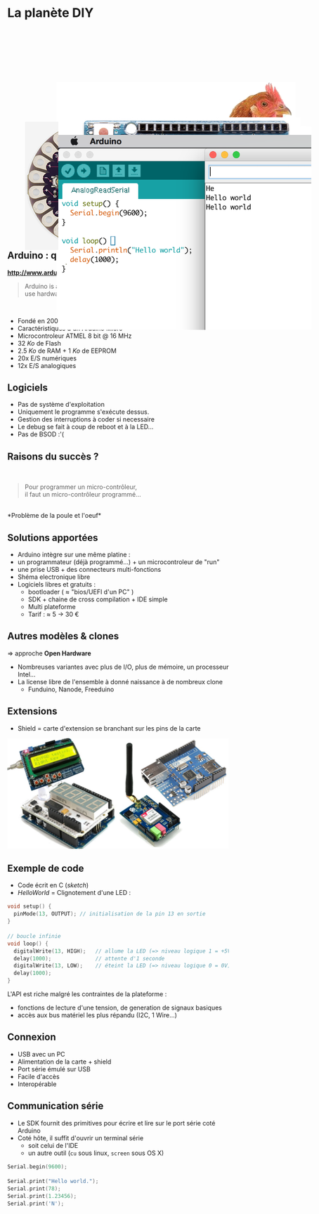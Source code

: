 # La planète DIY

<figure style="margin-top: 300px; margin-left: 130px; width: 80%;">
    <img src="ressources/arduinostarterkitsmall2.jpg" alt=""/>
</figure>



## Arduino : qu'est ce ?


<figure style="position: absolute; top: 350px; right: 0; width: 40%">
    <img src="ressources/arduino-micro.jpg" alt="" />
</figure>

**http://www.arduino.cc/** et **http://www.arduino.org/**
> Arduino is an open-source prototyping platform based on easy-to-use hardware and software.

<br>

- Fondé en 2008
- Caractéristiques d'un Arduino Micro
 - Microcontroleur ATMEL 8 bit @ 16 MHz
 - 32 *Ko* de Flash
 - 2.5 *Ko* de RAM + 1 *Ko* de EEPROM
 - 20x E/S numériques
 - 12x E/S analogiques



## Logiciels

- Pas de système d'exploitation
- Uniquement le programme s'exécute dessus.
- Gestion des interruptions à coder si necessaire
- Le debug se fait à coup de reboot et à la LED...
- Pas de BSOD :'(



## Raisons du succès ?
<br>

> Pour programmer un micro-contrôleur, <br>il faut un micro-contrôleur programmé...

<br>
*Problème de la poule et l'oeuf*

<figure style="position: absolute; left: 300px; top: 250px">
    <img src="ressources/poule_oeuf_fond_blanc.png" alt=""/>
</figure>



## Solutions apportées

<figure style="position: absolute; top: 500px; right: 0; width: 30%">
    <img src="ressources/arduino_Logo.png" alt=""/>
</figure>


- Arduino intègre sur une même platine :
 - un programmateur (déjà programmé...) + un microcontroleur de "run"
 - une prise USB + des connecteurs multi-fonctions
- Shéma electronique libre
- Logiciels libres et gratuits :
  - bootloader ( &asymp; "bios/UEFI d'un PC" )
  - SDK + chaine de cross compilation + IDE simple
  - Multi plateforme
  - Tarif : &asymp; 5 &rarr; 30 €



## Autres modèles & clones

&rArr; approche **Open Hardware**

- Nombreuses variantes avec plus de I/O, plus de mémoire, un processeur Intel...
- La license libre de l'ensemble à donné naissance à de nombreux clone
  - Funduino, Nanode, Freeduino

<figure style="position: absolute; top: 340px; width: 40%">
    <img src="ressources/lilyPad.jpg" alt=""/>
</figure>
<figure style="position: absolute; top: 330px; right: 0; width: 60%">
    <img src="ressources/funduino-uno.jpeg" alt=""/>
</figure>




## Extensions

- Shield = carte d'extension se branchant sur les pins de la carte

![](ressources/shield.jpg)



## Exemple de code

- Code écrit en C (*sketch*)
- *HelloWorld* = Clignotement d'une LED :

```c
void setup() {
  pinMode(13, OUTPUT); // initialisation de la pin 13 en sortie
}

// boucle infinie
void loop() {
  digitalWrite(13, HIGH);   // allume la LED (=> niveau logique 1 = +5V)
  delay(1000);              // attente d'1 seconde
  digitalWrite(13, LOW);    // éteint la LED (=> niveau logique 0 = 0V)
  delay(1000);
}
```

L'API est riche malgré les contraintes de la plateforme :

 - fonctions de lecture d'une tension, de generation de signaux basiques
 - accès aux bus matériel les plus répandu (I2C, 1 Wire...)



## Connexion

- USB avec un PC
-  Alimentation de la carte + shield
-  Port série émulé sur USB
  - Facile d'accès
  - Interopérable

<figure style="position: absolute; top: 500px; right: 0; width: 30%">
  <img src="ressources/usb.jpg" alt=""/>
</figure>



## Communication série

- Le SDK fournit des primitives pour écrire et lire sur le port série coté Arduino
- Coté hôte, il suffit d'ouvrir un terminal série
  - soit celui de l'IDE
  - un autre outil (```cu``` sous linux, ```screen``` sous OS X)

```c
Serial.begin(9600);

Serial.print("Hello world.");
Serial.print(78);
Serial.print(1.23456);
Serial.print('N');
```
<figure style="position: absolute; top: 370px; right: 0; width: 60%">
   <img src="ressources/serial.png" alt=""/>
</figure>
